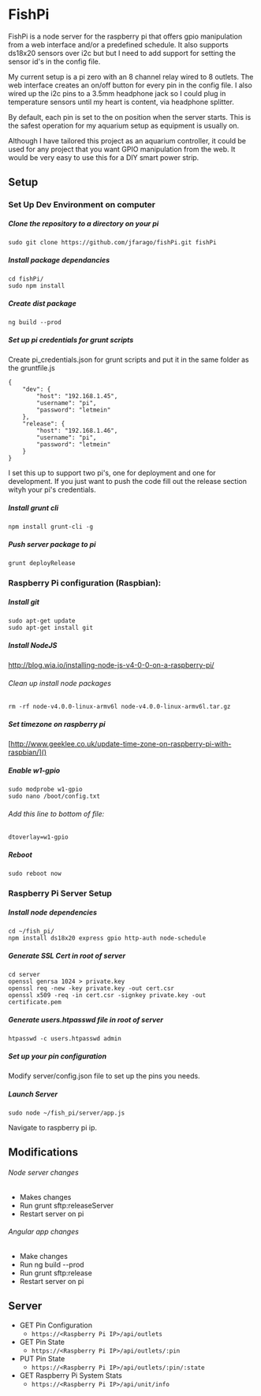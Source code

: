 # FishPi

FishPi is a node server for the raspberry pi that offers gpio manipulation from a web interface and/or a predefined schedule. It also supports ds18x20 sensors over i2c but but I need to add support for setting the sensor id's in the config file.

My current setup is a pi zero with an 8 channel relay wired to 8 outlets. The web interface creates an on/off button for every pin in the config file. I also wired up the i2c pins to a 3.5mm headphone jack so I could plug in temperature sensors until my heart is content, via headphone splitter.

By default, each pin is set to the on position when the server starts. This is the safest operation for my aquarium setup as equipment is usually on.

Although I have tailored this project as an aquarium controller, it could be used for any project that you want GPIO manipulation from the web. It would be very easy to use this for a DIY smart power strip.

## Setup
    
### Set Up Dev Environment on computer

##### Clone the repository to a directory on your pi 

    sudo git clone https://github.com/jfarago/fishPi.git fishPi
    
##### Install package dependancies

    cd fishPi/
    sudo npm install
    
##### Create dist package
    
	ng build --prod
	
##### Set up pi credentials for grunt scripts

Create pi_credentials.json for grunt scripts and put it in the same folder as the gruntfile.js
	
	{
		"dev": {
			"host": "192.168.1.45",
			"username": "pi",
			"password": "letmein"
		},
		"release": {
			"host": "192.168.1.46",
			"username": "pi",
			"password": "letmein"
		}
	}
	
I set this up to support two pi's, one for deployment and one for development. If you just want to push the code fill out the release section wityh your pi's credentials.
	
##### Install grunt cli
	
	npm install grunt-cli -g
	
##### Push server package to pi

	grunt deployRelease
	
### Raspberry Pi configuration (Raspbian):

##### Install git

	sudo apt-get update
	sudo apt-get install git
	
##### Install NodeJS

[http://blog.wia.io/installing-node-js-v4-0-0-on-a-raspberry-pi/
]()

###### Clean up install node packages

	rm -rf node-v4.0.0-linux-armv6l node-v4.0.0-linux-armv6l.tar.gz 

##### Set timezone on raspberry pi

[http://www.geeklee.co.uk/update-time-zone-on-raspberry-pi-with-raspbian/]()
    
##### Enable w1-gpio

    sudo modprobe w1-gpio
    sudo nano /boot/config.txt

###### Add this line to bottom of file:

	dtoverlay=w1-gpio
	
##### Reboot
	
	sudo reboot now
	
### Raspberry Pi Server Setup

##### Install node dependencies

	cd ~/fish_pi/
	npm install ds18x20 express gpio http-auth node-schedule

##### Generate SSL Cert in root of server

	cd server
	openssl genrsa 1024 > private.key
	openssl req -new -key private.key -out cert.csr
	openssl x509 -req -in cert.csr -signkey private.key -out certificate.pem
		
##### Generate users.htpasswd file in root of server

	htpasswd -c users.htpasswd admin

##### Set up your pin configuration

Modify server/config.json file to set up the pins you needs.

##### Launch Server

    sudo node ~/fish_pi/server/app.js
    
Navigate to raspberry pi ip.

## Modifications

###### Node server changes

* Makes changes
* Run grunt sftp:releaseServer
* Restart server on pi

###### Angular app changes
* Make changes
* Run ng build --prod
* Run grunt sftp:release
* Restart server on pi



## Server
 - GET Pin Configuration
	 - `https://<Raspberry Pi IP>/api/outlets`
 - GET Pin State
	 - `https://<Raspberry Pi IP>/api/outlets/:pin`
 - PUT Pin State
	 - `https://<Raspberry Pi IP>/api/outlets/:pin/:state`
 - GET Raspberry Pi System Stats
	 - `https://<Raspberry Pi IP>/api/unit/info`
